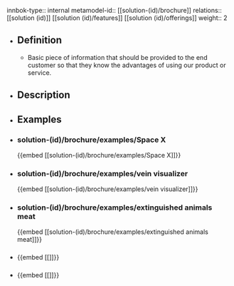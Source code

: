 innbok-type:: internal
metamodel-id:: [[solution-(id)/brochure]]
relations:: [[solution (id)]] [[solution (id)/features]] [[solution (id)/offerings]]
weight:: 2

- ## Definition
  - Basic piece of information that should be provided to the end customer so that they know the advantages of using our product or service.
- ## Description
- ## Examples
- ### solution-(id)/brochure/examples/Space X
  {{embed [[solution-(id)/brochure/examples/Space X]]}}
- ### solution-(id)/brochure/examples/vein visualizer
  {{embed [[solution-(id)/brochure/examples/vein visualizer]]}}
- ### solution-(id)/brochure/examples/extinguished animals meat
  {{embed [[solution-(id)/brochure/examples/extinguished animals meat]]}}
- ### 
  {{embed [[]]}}
- ### 
  {{embed [[]]}}


